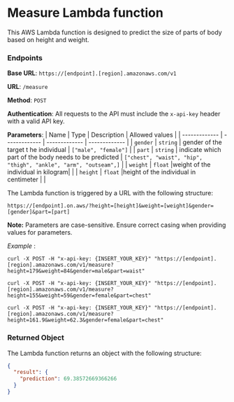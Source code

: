 
# Measure Lambda function

This AWS Lambda function is designed to predict the size of parts of body based on height and weight.

### Endpoints

**Base URL**: `https://[endpoint].[region].amazonaws.com/v1`

**URL**: `/measure`

**Method**: `POST`

**Authentication**: All requests to the API must include the `x-api-key` header with a valid API key.

**Parameters**:
| Name  | Type | Description | Allowed values | 
| ------------- | ------------- | ------------- | ------------- |
| `gender`  | `string`  | gender of the target t he individual | `["male", "female"]` |
| `part`  | `string`  | indicate which part of the body needs to be predicted | `["chest", "waist", "hip", "thigh", "ankle", "arm", "outseam",]` |
| `weight`  | `float`  |weight of the individual in kilogram| |
| `height`  | `float`  |height of the individual in centimeter | |



The Lambda function is triggered by a URL with the following structure:

`https://[endpoint].on.aws/?height=[height]&weight=[weight]&gender=[gender]&part=[part]`


**Note:** Parameters are case-sensitive. Ensure correct casing when providing values for parameters.

*Example* : 

`curl -X POST -H "x-api-key: {INSERT_YOUR_KEY}" "https://[endpoint].[region].amazonaws.com/v1/measure?height=179&weight=84&gender=male&part=waist"`

`curl -X POST -H "x-api-key: {INSERT_YOUR_KEY}" "https://[endpoint].[region].amazonaws.com/v1/measure?height=155&weight=59&gender=female&part=chest"`

`curl -X POST -H "x-api-key: {INSERT_YOUR_KEY}" "https://[endpoint].[region].amazonaws.com/v1/measure?height=161.9&weight=62.3&gender=female&part=chest"`

### Returned Object

The Lambda function returns an object with the following structure:

```json
{
  "result": {
    "prediction": 69.38572669366266
  }
}
```


